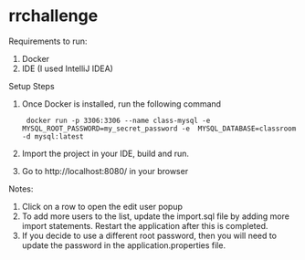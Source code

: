 # rrchallenge
 
Requirements to run:

1. Docker
2. IDE (I used IntelliJ IDEA)

Setup Steps
1. Once Docker is installed, run the following command

        docker run -p 3306:3306 --name class-mysql -e MYSQL_ROOT_PASSWORD=my_secret_password -e  MYSQL_DATABASE=classroom -d mysql:latest
 
 2. Import the project in your IDE, build and run.
 
 3. Go to http://localhost:8080/  in your browser
 
 
 
 Notes:
 
 1. Click on a row to open the edit user popup
 2. To add more users to the list, update the import.sql file by adding more import statements. Restart the application after this is completed.
 3. If you decide to use a different root password, then you will need to update the password in the application.properties file.